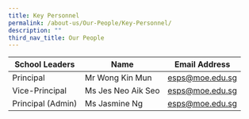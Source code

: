 ```yaml
---
title: Key Personnel
permalink: /about-us/Our-People/Key-Personnel/
description: ""
third_nav_title: Our People
---
```



| School Leaders | Name | Email Address |
| -------- | -------- | -------- |
| Principal     | Mr Wong Kin Mun     | esps@moe.edu.sg     |
|Vice-Principal   | Ms Jes Neo Aik Seo   | esps@moe.edu.sg     |
| Principal   (Admin)  | 	Ms Jasmine Ng     | esps@moe.edu.sg     |